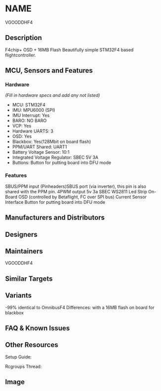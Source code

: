 
# NAME
VGOODDHF4


## Description
F4chip+ OSD + 16MB Flash
Beautifully simple STM32F4 based flightcontroller.


## MCU, Sensors and Features

### Hardware
_(Fill in hardware specs and add any not listed)_
  - MCU: STM32F4
  - IMU: MPU6000 (SPI)
  - IMU Interrupt: Yes
  - BARO: NO BARO
  - VCP: Yes
  - Hardware UARTS: 3
  - OSD: Yes
  - Blackbox: Yes(128Mbit on board flash)
  - PPM/UART Shared:  UART1
  - Battery Voltage Sensor:  10:1
  - Integrated Voltage Regulator: SBEC 5V 3A
  - Buttons: Button for putting board into DFU mode

### Features
SBUS/PPM input (Pinheaders)SBUS port (via inverter), this pin is also shared with the PPM pin.
4PWM output
5v 3a SBEC
WS2811 Led Strip
On-Board OSD (controlled by Betaflight, FC over SPI bus)
Current Sensor Interface
Button for putting board into DFU mode
## Manufacturers and Distributors



## Designers


## Maintainers
VGOODDHF4


## Similar Targets




## Variants
-99% identical to OmnibusF4
Differences:
with a 16MB flash on board for blackbox

## FAQ & Known Issues


## Other Resources

Setup Guide: 

Rcgroups Thread: 

## Image